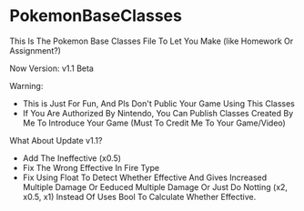 # PokemonBaseClasses
This Is The Pokemon Base Classes File To Let You Make (like Homework Or Assignment?)

Now Version:
v1.1 Beta

Warning:
- This is Just For Fun, And Pls Don't Public Your Game Using This Classes
- If You Are Authorized By Nintendo, You Can Publish Classes Created By Me To Introduce Your Game (Must To Credit Me To Your Game/Video)

What About Update v1.1?
- Add The Ineffective (x0.5)
- Fix The Wrong Effective In Fire Type
- Fix Using Float To Detect Whether Effective And Gives Increased Multiple Damage Or Eeduced Multiple Damage Or Just Do Notting (x2, x0.5, x1) Instead Of Uses Bool To Calculate Whether Effective.
